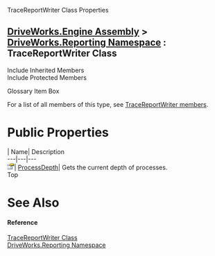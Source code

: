 TraceReportWriter Class Properties   
  
[DriveWorks.Engine Assembly](topic2156.md) > [DriveWorks.Reporting Namespace](topic10334.md) : TraceReportWriter Class  
---  
  
Include Inherited Members    
Include Protected Members    


Glossary Item Box

For a list of all members of this type, see [TraceReportWriter members](topic10495.md).

# Public Properties

| Name| Description  
---|---|---  
![Public Property](dotnetimages/publicProperty.gif)| [ProcessDepth](topic10507.md)| Gets the current depth of processes.   
Top

# See Also

#### Reference

[TraceReportWriter Class](topic10494.md)   
[DriveWorks.Reporting Namespace](topic10334.md)


